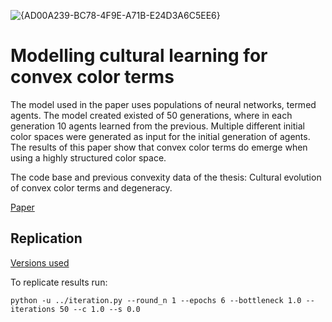 ![{AD00A239-BC78-4F9E-A71B-E24D3A6C5EE6}](https://github.com/user-attachments/assets/bb54391d-28d4-4f2b-bdbe-4fe2b7cc805e)


# Modelling cultural learning for convex color terms
The model used in the paper uses populations
of neural networks, termed agents. The model created existed of 50 generations,
where in each generation 10 agents learned from the previous. Multiple different
initial color spaces were generated as input for the initial generation of agents.
The results of this paper show that convex color terms do emerge when using
a highly structured color space.


The code base and previous convexity data of the thesis: Cultural evolution of convex color terms and degeneracy.

[Paper](https://dspace.uba.uva.nl/server/api/core/bitstreams/f8961ea6-e437-46ab-97ba-faca4d8a98fb/content)
## Replication

[Versions used](requirements.txt)

To replicate results run:


```
python -u ../iteration.py --round_n 1 --epochs 6 --bottleneck 1.0 --iterations 50 --c 1.0 --s 0.0
```











